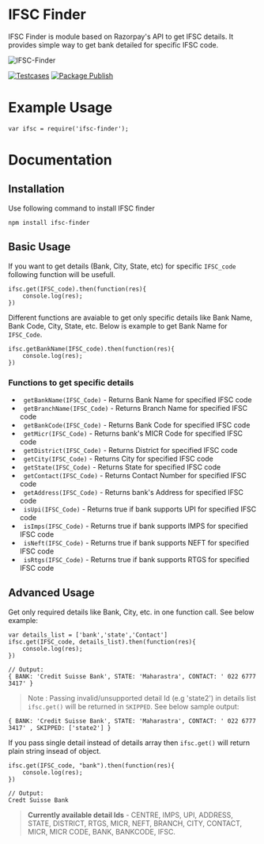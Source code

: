 # IFSC Finder
IFSC Finder is module based on Razorpay's API to get IFSC details. It provides simple way to get bank detailed for specific IFSC code.

![IFSC-Finder](https://user-images.githubusercontent.com/14973225/114267466-638d5a00-9a19-11eb-9541-5a406f8da97e.png)


[![Testcases](https://github.com/surajsnanavare/ifsc_finder/actions/workflows/node.js.yml/badge.svg)](https://github.com/surajsnanavare/ifsc_finder/actions/workflows/node.js.yml) [![Package Publish](https://github.com/surajsnanavare/ifsc_finder/actions/workflows/npm-publish.yml/badge.svg?branch=master)](https://github.com/surajsnanavare/ifsc_finder/actions/workflows/npm-publish.yml)


# Example Usage 
```JS
var ifsc = require('ifsc-finder');
```

# Documentation
## Installation
Use following command to install IFSC finder 
```JS
npm install ifsc-finder
```

## Basic Usage
If you want to get details (Bank, City, State, etc) for specific ``IFSC_code`` following function will be usefull.

```JS
ifsc.get(IFSC_code).then(function(res){
    console.log(res);
})
```
Different functions are avaiable to get only specific details like Bank Name, Bank Code, City, State, etc. Below is example to get Bank Name for ```IFSC_Code```.

```JS
ifsc.getBankName(IFSC_code).then(function(res){
    console.log(res);
})
```

### Functions to get specific details
- ``` getBankName(IFSC_Code)``` - Returns Bank Name for specified IFSC code
- ``` getBranchName(IFSC_Code)``` - Returns Branch Name for specified IFSC code
- ``` getBankCode(IFSC_Code)``` - Returns Bank Code for specified IFSC code
- ``` getMicr(IFSC_Code)``` - Returns bank's MICR Code for specified IFSC code
- ``` getDistrict(IFSC_Code)``` - Returns District for specified IFSC code
- ``` getCity(IFSC_Code)``` - Returns City for specified IFSC code
- ``` getState(IFSC_Code)``` - Returns State for specified IFSC code
- ``` getContact(IFSC_Code)``` - Returns Contact Number for specified IFSC code
- ``` getAddress(IFSC_Code)``` - Returns bank's Address for specified IFSC code
- ``` isUpi(IFSC_Code)``` - Returns true if bank supports UPI for specified IFSC code
- ``` isImps(IFSC_Code)``` - Returns true if bank supports IMPS for specified IFSC code
- ``` isNeft(IFSC_Code)``` - Returns true if bank supports NEFT for specified IFSC code
- ``` isRtgs(IFSC_Code)``` - Returns true if bank supports RTGS for specified IFSC code

## Advanced Usage
Get only required details like Bank, City, etc. in one function call. See below example:

```JS
var details_list = ['bank','state','Contact']
ifsc.get(IFSC_code, details_list).then(function(res){
    console.log(res);
})

// Output:
{ BANK: 'Credit Suisse Bank', STATE: 'Maharastra', CONTACT: ' 022 6777 3417' } 
```
>  Note : Passing invalid/unsupported detail Id (e.g 'state2') in details list ```ifsc.get()``` will be returned in ``SKIPPED``. See below sample output:
```JS
{ BANK: 'Credit Suisse Bank', STATE: 'Maharastra', CONTACT: ' 022 6777 3417' , SKIPPED: ['state2'] }
```

If you pass single detail instead of details array then ```ifsc.get()``` will return plain string insead of object.

```JS
ifsc.get(IFSC_code, "bank").then(function(res){
    console.log(res);
})

// Output: 
Credt Suisse Bank
```

> **Currently available detail Ids** - CENTRE, IMPS, UPI, ADDRESS, STATE, DISTRICT, RTGS, MICR, NEFT, BRANCH, CITY, CONTACT, MICR, MICR CODE, BANK, BANKCODE, IFSC.
